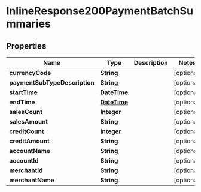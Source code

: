 
# InlineResponse200PaymentBatchSummaries

## Properties
Name | Type | Description | Notes
------------ | ------------- | ------------- | -------------
**currencyCode** | **String** |  |  [optional]
**paymentSubTypeDescription** | **String** |  |  [optional]
**startTime** | [**DateTime**](DateTime.md) |  |  [optional]
**endTime** | [**DateTime**](DateTime.md) |  |  [optional]
**salesCount** | **Integer** |  |  [optional]
**salesAmount** | **String** |  |  [optional]
**creditCount** | **Integer** |  |  [optional]
**creditAmount** | **String** |  |  [optional]
**accountName** | **String** |  |  [optional]
**accountId** | **String** |  |  [optional]
**merchantId** | **String** |  |  [optional]
**merchantName** | **String** |  |  [optional]




